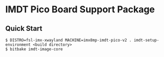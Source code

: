 # IMDT Pico Board Support Package

## Quick Start

```
$ DISTRO=fsl-imx-xwayland MACHINE=imx8mp-imdt-pico-v2 . imdt-setup-environment <build directory>
$ bitbake imdt-image-core
```
